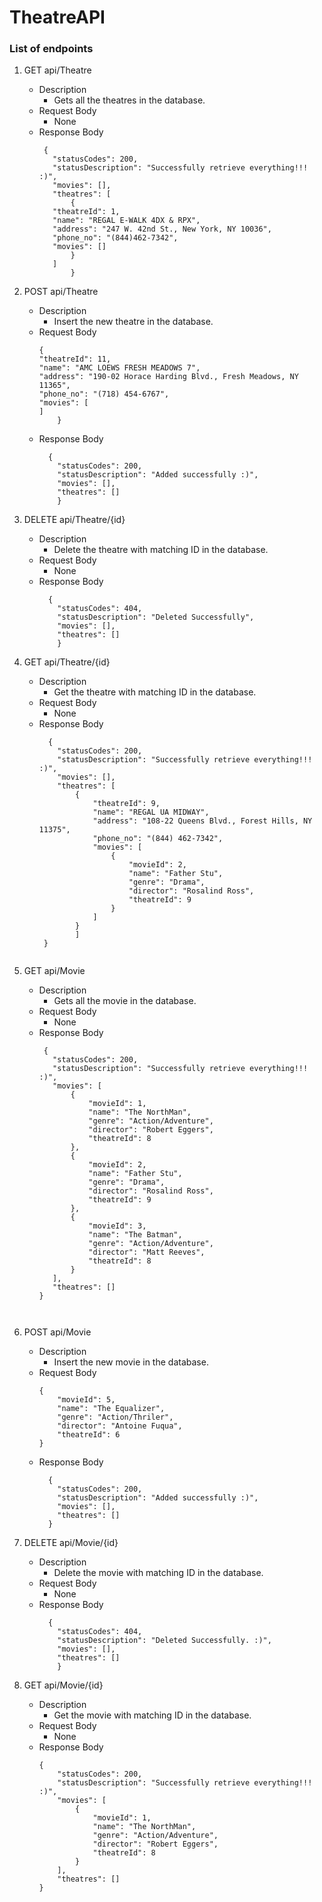 # TheatreAPI

### List of endpoints

1) GET api/Theatre
    - Description
         - Gets all the theatres in the database.
    - Request Body 
        - None
    - Response Body
         ```    
          {
            "statusCodes": 200,
            "statusDescription": "Successfully retrieve everything!!! :)",
            "movies": [],
            "theatres": [
                {
            "theatreId": 1,
            "name": "REGAL E-WALK 4DX & RPX",
            "address": "247 W. 42nd St., New York, NY 10036",
            "phone_no": "(844)462-7342",
            "movies": []
                }
            ]
                }
        ```
            
2) POST api/Theatre
    - Description
         - Insert the new theatre in the database.
    - Request Body 
        ```
        {
        "theatreId": 11,
        "name": "AMC LOEWS FRESH MEADOWS 7",
        "address": "190-02 Horace Harding Blvd., Fresh Meadows, NY 11365",
        "phone_no": "(718) 454-6767",
        "movies": [
        ]
            }
        ```
    - Response Body
        ```    
          {
            "statusCodes": 200,
            "statusDescription": "Added successfully :)",
            "movies": [],
            "theatres": []
            }
        ```
3) DELETE api/Theatre/{id}
     - Description
         - Delete the theatre with matching ID in the database.
    - Request Body 
        - None
    - Response Body
        ```    
          {
            "statusCodes": 404,
            "statusDescription": "Deleted Successfully",
            "movies": [],
            "theatres": []
            }
        ```
        
4) GET api/Theatre/{id}
    - Description
        - Get the theatre with matching ID in the database.
    - Request Body 
        - None
    - Response Body
        ```    
          {
            "statusCodes": 200,
            "statusDescription": "Successfully retrieve everything!!! :)",
            "movies": [],
            "theatres": [
                {
                    "theatreId": 9,
                    "name": "REGAL UA MIDWAY",
                    "address": "108-22 Queens Blvd., Forest Hills, NY 11375",
                    "phone_no": "(844) 462-7342",
                    "movies": [
                        {
                            "movieId": 2,
                            "name": "Father Stu",
                            "genre": "Drama",
                            "director": "Rosalind Ross",
                            "theatreId": 9
                        }
                    ]
                }
                ]
         }
    ```
5) GET api/Movie
    - Description
         - Gets all the movie in the database.
    - Request Body 
        - None
    - Response Body
         ```    
          {
            "statusCodes": 200,
            "statusDescription": "Successfully retrieve everything!!! :)",
            "movies": [
                {
                    "movieId": 1,
                    "name": "The NorthMan",
                    "genre": "Action/Adventure",
                    "director": "Robert Eggers",
                    "theatreId": 8
                },
                {
                    "movieId": 2,
                    "name": "Father Stu",
                    "genre": "Drama",
                    "director": "Rosalind Ross",
                    "theatreId": 9
                },
                {
                    "movieId": 3,
                    "name": "The Batman",
                    "genre": "Action/Adventure",
                    "director": "Matt Reeves",
                    "theatreId": 8
                }
            ],
            "theatres": []
        }
    ```
            
6) POST api/Movie
    - Description
         - Insert the new movie in the database.
    - Request Body 
        ```
        {
            "movieId": 5,
            "name": "The Equalizer",
            "genre": "Action/Thriler",
            "director": "Antoine Fuqua",
            "theatreId": 6
        }
        ```
    - Response Body
        ```    
          {
            "statusCodes": 200,
            "statusDescription": "Added successfully :)",
            "movies": [],
            "theatres": []
          }
        ```
7) DELETE api/Movie/{id}
     - Description
         - Delete the movie with matching ID in the database.
    - Request Body 
        - None
    - Response Body
        ```    
          {
            "statusCodes": 404,
            "statusDescription": "Deleted Successfully. :)",
            "movies": [],
            "theatres": []
            }
        ```
        
8) GET api/Movie/{id}
    - Description
        - Get the movie with matching ID in the database.
    - Request Body 
        - None
    - Response Body
        ```    
        {
            "statusCodes": 200,
            "statusDescription": "Successfully retrieve everything!!! :)",
            "movies": [
                {
                    "movieId": 1,
                    "name": "The NorthMan",
                    "genre": "Action/Adventure",
                    "director": "Robert Eggers",
                    "theatreId": 8
                }
            ],
            "theatres": []
        }
    ```
